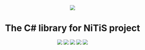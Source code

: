 <p align="center">
  <img src="https://github.com/NickName73/NickName73/blob/main/Micros/nitis-core-logo.png?raw=true">
  <h1 align="center">
    The C# library for NiTiS project 
  </h1>
</p>
<p align="center">
  <a href="https://github.com/NickName73/NiTiSCore/graphs/contributors" alt="Contributors">
    <img src="https://img.shields.io/github/contributors/NickName73/NiTiSCore" /></a>
  <a href="https://github.com/NickName73/NiTiSCore/pulse" alt="Activity">
    <img src="https://img.shields.io/github/commit-activity/m/NickName73/NiTiSCore" /></a>
  <a href="https:\\nuget.org/packages/NiTiSCore" alt="Downloads">
    <img src="https://img.shields.io/nuget/dt/NiTiSCore" /></a>
  <a href="https:\\nuget.org/packages/NiTiSCore" alt="Version">
    <img src="https://img.shields.io/nuget/v/NiTiSCore?label=release" /></a>
  <a href="https:\\nuget.org/packages/NiTiSCore" alt="Version">
    <img src="https://img.shields.io/nuget/vpre/NiTiSCore?label=last version&color=%23ff8e4d" /></a>
</p>
